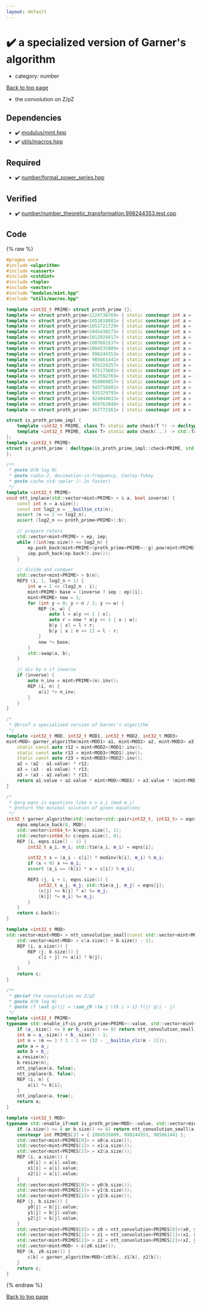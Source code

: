 ```yaml
---
layout: default
---
```


<!-- mathjax config similar to math.stackexchange -->
<script type="text/javascript" async
  src="https://cdnjs.cloudflare.com/ajax/libs/mathjax/2.7.5/MathJax.js?config=TeX-MML-AM_CHTML">
</script>
<script type="text/x-mathjax-config">
  MathJax.Hub.Config({
    TeX: { equationNumbers: { autoNumber: "AMS" }},
    tex2jax: {
      inlineMath: [ ['$','$'] ],
      processEscapes: true
    },
    "HTML-CSS": { matchFontHeight: false },
    displayAlign: "left",
    displayIndent: "2em"
  });
</script>

<script type="text/javascript" src="https://cdnjs.cloudflare.com/ajax/libs/jquery/3.4.1/jquery.min.js"></script>
<script src="https://cdn.jsdelivr.net/npm/jquery-balloon-js@1.1.2/jquery.balloon.min.js" integrity="sha256-ZEYs9VrgAeNuPvs15E39OsyOJaIkXEEt10fzxJ20+2I=" crossorigin="anonymous"></script>
<script type="text/javascript" src="../../assets/js/copy-button.js"></script>
<link rel="stylesheet" href="../../assets/css/copy-button.css" />


# :heavy_check_mark: a specialized version of Garner's algorithm
* category: number


[Back to top page](../../index.html)

* the convolution on Z/pZ


## Dependencies
* :heavy_check_mark: [modulus/mint.hpp](../modulus/mint.hpp.html)
* :heavy_check_mark: [utils/macros.hpp](../utils/macros.hpp.html)


## Required
* :heavy_check_mark: [number/formal_power_series.hpp](formal_power_series.hpp.html)


## Verified
* :heavy_check_mark: [number/number_theoretic_transformation.998244353.test.cpp](../../verify/number/number_theoretic_transformation.998244353.test.cpp.html)


## Code
{% raw %}
```cpp
#pragma once
#include <algorithm>
#include <cassert>
#include <cstdint>
#include <tuple>
#include <vector>
#include "modulus/mint.hpp"
#include "utils/macros.hpp"

template <int32_t PRIME> struct proth_prime {};
template <> struct proth_prime<1224736769> { static constexpr int a =             73, b = 24, g =  3; };
template <> struct proth_prime<1053818881> { static constexpr int a =     3 * 5 * 67, b = 20, g =  7; };
template <> struct proth_prime<1051721729> { static constexpr int a =        17 * 59, b = 20, g =  6; };
template <> struct proth_prime<1045430273> { static constexpr int a =            997, b = 20, g =  3; };
template <> struct proth_prime<1012924417> { static constexpr int a =     3 * 7 * 23, b = 21, g =  5; };
template <> struct proth_prime<1007681537> { static constexpr int a =        31 * 31, b = 20, g =  3; };
template <> struct proth_prime<1004535809> { static constexpr int a =            479, b = 21, g =  3; };
template <> struct proth_prime< 998244353> { static constexpr int a =         7 * 17, b = 23, g =  3; };
template <> struct proth_prime< 985661441> { static constexpr int a =         5 * 47, b = 22, g =  3; };
template <> struct proth_prime< 976224257> { static constexpr int a =     7 * 7 * 19, b = 20, g =  3; };
template <> struct proth_prime< 975175681> { static constexpr int a =     3 * 5 * 31, b = 21, g = 17; };
template <> struct proth_prime< 962592769> { static constexpr int a = 3 * 3 * 3 * 17, b = 21, g =  7; };
template <> struct proth_prime< 950009857> { static constexpr int a =        4 * 151, b = 21, g =  7; };
template <> struct proth_prime< 943718401> { static constexpr int a =  3 * 3 * 5 * 5, b = 22, g =  7; };
template <> struct proth_prime< 935329793> { static constexpr int a =            223, b = 22, g =  3; };
template <> struct proth_prime< 924844033> { static constexpr int a =  3 * 3 * 7 * 7, b = 21, g =  5; };
template <> struct proth_prime< 469762049> { static constexpr int a =              7, b = 26, g =  3; };
template <> struct proth_prime< 167772161> { static constexpr int a =              5, b = 25, g =  3; };

struct is_proth_prime_impl {
    template <int32_t PRIME, class T> static auto check(T *) -> decltype(proth_prime<PRIME>::g, std::true_type());
    template <int32_t PRIME, class T> static auto check(...) -> std::false_type;
};
template <int32_t PRIME>
struct is_proth_prime : decltype(is_proth_prime_impl::check<PRIME, std::nullptr_t>(nullptr)) {
};

/**
 * @note O(N log N)
 * @note radix-2, decimation-in-frequency, Cooley-Tukey
 * @note cache std::polar (~ 2x faster)
 */
template <int32_t PRIME>
void ntt_inplace(std::vector<mint<PRIME> > & a, bool inverse) {
    const int n = a.size();
    const int log2_n = __builtin_ctz(n);
    assert (n == 1 << log2_n);
    assert (log2_n <= proth_prime<PRIME>::b);

    // prepare rotors
    std::vector<mint<PRIME> > ep, iep;
    while ((int)ep.size() <= log2_n) {
        ep.push_back(mint<PRIME>(proth_prime<PRIME>::g).pow(mint<PRIME>(-1).value / (1 << ep.size())));
        iep.push_back(ep.back().inv());
    }

    // divide and conquer
    std::vector<mint<PRIME> > b(n);
    REP3 (i, 1, log2_n + 1) {
        int w = 1 << (log2_n - i);
        mint<PRIME> base = (inverse ? iep : ep)[i];
        mint<PRIME> now = 1;
        for (int y = 0; y < n / 2; y += w) {
            REP (x, w) {
                auto l = a[y << 1 | x];
                auto r = now * a[y << 1 | x | w];
                b[y | x] = l + r;
                b[y | x | n >> 1] = l - r;
            }
            now *= base;
        }
        std::swap(a, b);
    }

    // div by n if inverse
    if (inverse) {
        auto n_inv = mint<PRIME>(n).inv();
        REP (i, n) {
            a[i] *= n_inv;
        }
    }
}

/*
 * @brief a specialized version of Garner's algorithm
 */
template <int32_t MOD, int32_t MOD1, int32_t MOD2, int32_t MOD3>
mint<MOD> garner_algorithm(mint<MOD1> a1, mint<MOD2> a2, mint<MOD3> a3) {
    static const auto r12 = mint<MOD2>(MOD1).inv();
    static const auto r13 = mint<MOD3>(MOD1).inv();
    static const auto r23 = mint<MOD3>(MOD2).inv();
    a2 = (a2 - a1.value) * r12;
    a3 = (a3 - a1.value) * r13;
    a3 = (a3 - a2.value) * r23;
    return a1.value + a2.value * mint<MOD>(MOD1) + a3.value * (mint<MOD>(MOD1) * mint<MOD>(MOD2));
}

/*
 * @arg eqns is equations like x = a_i (mod m_i)
 * @return the minimal solution of given equations
 */
int32_t garner_algorithm(std::vector<std::pair<int32_t, int32_t> > eqns, int32_t MOD) {
    eqns.emplace_back(0, MOD);
    std::vector<int64_t> k(eqns.size(), 1);
    std::vector<int64_t> c(eqns.size(), 0);
    REP (i, eqns.size() - 1) {
        int32_t a_i, m_i; std::tie(a_i, m_i) = eqns[i];

        int32_t x = (a_i - c[i]) * modinv(k[i], m_i) % m_i;
        if (x < 0) x += m_i;
        assert (a_i == (k[i] * x + c[i]) % m_i);

        REP3 (j, i + 1, eqns.size()) {
            int32_t a_j, m_j; std::tie(a_j, m_j) = eqns[j];
            (c[j] += k[j] * x) %= m_j;
            (k[j] *= m_i) %= m_j;
        }
    }
    return c.back();
}

template <int32_t MOD>
std::vector<mint<MOD> > ntt_convolution_small(const std::vector<mint<MOD> > & a, const std::vector<mint<MOD> > & b) {
    std::vector<mint<MOD> > c(a.size() + b.size() - 1);
    REP (i, a.size()) {
        REP (j, b.size()) {
            c[i + j] += a[i] * b[j];
        }
    }
    return c;
}

/**
 * @brief the convolution on Z/pZ
 * @note O(N log N)
 * @note (f \ast g)(i) = \sum_{0 \le j \lt i + 1} f(j) g(i - j)
 */
template <int32_t PRIME>
typename std::enable_if<is_proth_prime<PRIME>::value, std::vector<mint<PRIME> > >::type ntt_convolution(const std::vector<mint<PRIME> > & a_, const std::vector<mint<PRIME> > & b_) {
    if (a_.size() <= 8 or b_.size() <= 8) return ntt_convolution_small(a_, b_);
    int m = a_.size() + b_.size() - 1;
    int n = (m == 1 ? 1 : 1 << (32 - __builtin_clz(m - 1)));
    auto a = a_;
    auto b = b_;
    a.resize(n);
    b.resize(n);
    ntt_inplace(a, false);
    ntt_inplace(b, false);
    REP (i, n) {
        a[i] *= b[i];
    }
    ntt_inplace(a, true);
    return a;
}

template <int32_t MOD>
typename std::enable_if<not is_proth_prime<MOD>::value, std::vector<mint<MOD> > >::type ntt_convolution(const std::vector<mint<MOD> > & a, const std::vector<mint<MOD> > & b) {
    if (a.size() <= 8 or b.size() <= 8) return ntt_convolution_small(a, b);
    constexpr int PRIMES[3] = { 1004535809, 998244353, 985661441 };
    std::vector<mint<PRIMES[0]> > x0(a.size());
    std::vector<mint<PRIMES[1]> > x1(a.size());
    std::vector<mint<PRIMES[2]> > x2(a.size());
    REP (i, a.size()) {
        x0[i] = a[i].value;
        x1[i] = a[i].value;
        x2[i] = a[i].value;
    }
    std::vector<mint<PRIMES[0]> > y0(b.size());
    std::vector<mint<PRIMES[1]> > y1(b.size());
    std::vector<mint<PRIMES[2]> > y2(b.size());
    REP (j, b.size()) {
        y0[j] = b[j].value;
        y1[j] = b[j].value;
        y2[j] = b[j].value;
    }
    std::vector<mint<PRIMES[0]> > z0 = ntt_convolution<PRIMES[0]>(x0, y0);
    std::vector<mint<PRIMES[1]> > z1 = ntt_convolution<PRIMES[1]>(x1, y1);
    std::vector<mint<PRIMES[2]> > z2 = ntt_convolution<PRIMES[2]>(x2, y2);
    std::vector<mint<MOD> > c(z0.size());
    REP (k, z0.size()) {
        c[k] = garner_algorithm<MOD>(z0[k], z1[k], z2[k]);
    }
    return c;
}

```
{% endraw %}

[Back to top page](../../index.html)

